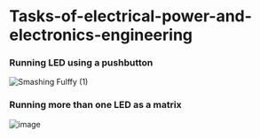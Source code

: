 # Tasks-of-electrical-power-and-electronics-engineering
### Running LED using a pushbutton
![Smashing Fulffy (1)](https://github.com/Ebtihal09/Tasks-of-electrical-power-and-electronics-engineering/assets/124944456/435d242a-f63d-4820-986d-a957f4162883)

### Running more than one LED as a matrix
![image](https://github.com/Ebtihal09/Tasks-of-electrical-power-and-electronics-engineering/assets/124944456/7132b565-af48-457c-bdf8-37aa38b94f5c)
